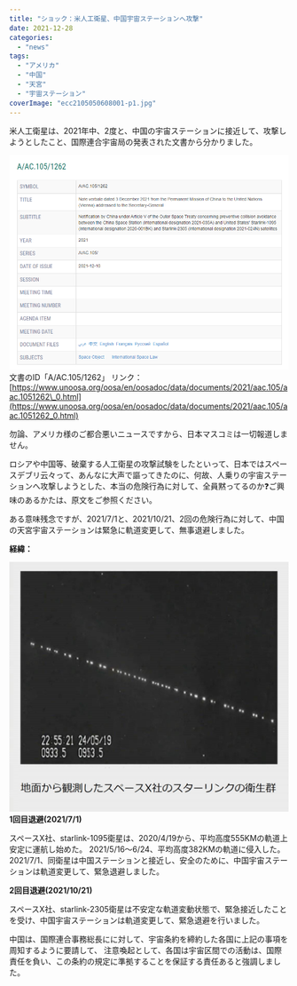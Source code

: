 ```yaml
---
title: "ショック：米人工衛星、中国宇宙ステーションへ攻撃"
date: 2021-12-28
categories: 
  - "news"
tags: 
  - "アメリカ"
  - "中国"
  - "天宮"
  - "宇宙ステーション"
coverImage: "ecc2105050608001-p1.jpg"
---
```


米人工衛星は、2021年中、2度と、中国の宇宙ステーションに接近して、攻撃しようとしたこと、国際連合宇宙局の発表された文書から分かりました。

![](images/202112281.png)文書のID「A/AC.105/1262」 リンク：[https://www.unoosa.org/oosa/en/oosadoc/data/documents/2021/aac.105/aac.1051262\_0.html](https://www.unoosa.org/oosa/en/oosadoc/data/documents/2021/aac.105/aac.1051262_0.html)

勿論、アメリカ様のご都合悪いニュースですから、日本マスコミは一切報道しません。

ロシアや中国等、破棄する人工衛星の攻撃試験をしたといって、日本ではスペースデブリ云々って、あんなに大声で謳ってきたのに、何故、人乗りの宇宙ステーションへ攻撃しようとした、本当の危険行為に対して、全員黙ってるのか❓ご興味のあるかたは、原文をご参照ください。

ある意味残念ですが、2021/7/1と、2021/10/21、2回の危険行為に対して、中国の天宮宇宙ステーションは緊急に軌道変更して、無事退避しました。

**経緯：**

![](images/ef4ebdaa3337455ca8f274a6a303c7f1-3.jpeg)**1回目退避(2021/7/1)**

スペースX社、starlink-1095衛星は、2020/4/19から、平均高度555KMの軌道上安定に運航し始めた。 2021/5/16～6/24、平均高度382KMの軌道に侵入した。 2021/7/1、同衛星は中国ステーションと接近し、安全のために、中国宇宙ステーションは軌道変更して、緊急退避しました。

**2回目退避(2021/10/21)**

スペースX社、starlink-2305衛星は不安定な軌道変動状態で、緊急接近したことを受け、中国宇宙ステーションは軌道変更して、緊急退避を行いました。

中国は、国際連合事務総長にに対して、宇宙条約を締約した各国に上記の事項を周知するように要請して、 注意喚起として、各国は宇宙区間での活動は、国際責任を負い、この条約の規定に準拠することを保証する責任あると強調しました。
